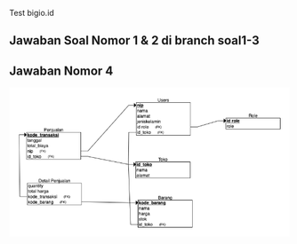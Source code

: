 Test bigio.id

## Jawaban Soal Nomor 1 & 2 di branch soal1-3
## Jawaban Nomor 4
![Rancangan POS DATABASE](https://raw.githubusercontent.com/bibiehadi/bigio.id-test/master/Soal%204%20rancangan%20database%20POS.png)

